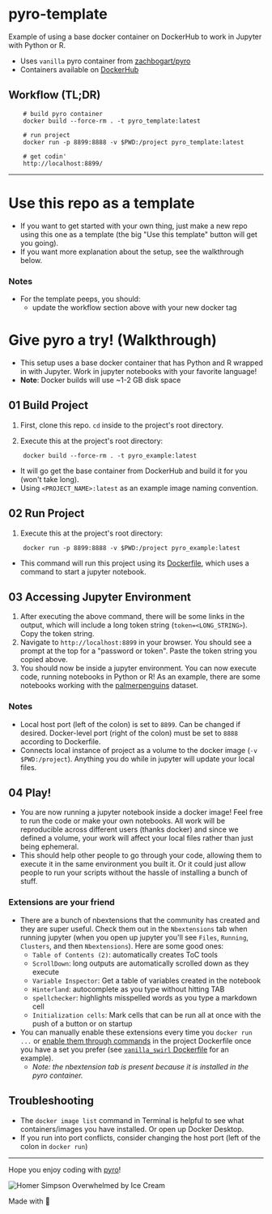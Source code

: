 # pyro-template
Example of using a base docker container on DockerHub to work in Jupyter with Python or R.
- Uses `vanilla` pyro container from [zachbogart/pyro](https://github.com/zachbogart/pyro)
- Containers available on [DockerHub](https://hub.docker.com/r/zachbogart/pyro)

## Workflow (TL;DR)
``` 
    # build pyro container
    docker build --force-rm . -t pyro_template:latest
    
    # run project
    docker run -p 8899:8888 -v $PWD:/project pyro_template:latest
    
    # get codin'
    http://localhost:8899/
```

***

# Use this repo as a template 
- If you want to get started with your own thing, just make a new repo using this one as a template (the big "Use this template" button will get you going).
- If you want more explanation about the setup, see the walkthrough below.

### Notes
- For the template peeps, you should: 
    - update the workflow section above with your new docker tag

# Give pyro a try! (Walkthrough)
- This setup uses a base docker container that has Python and R wrapped in with Jupyter. Work in jupyter notebooks with your favorite language!
- **Note**: Docker builds will use ~1-2 GB disk space

## 01 Build Project
1. First, clone this repo. `cd` inside to the project's root directory.

2. Execute this at the project's root directory:
```
    docker build --force-rm . -t pyro_example:latest
```
- It will go get the base container from DockerHub and build it for you (won't take long).
- Using `<PROJECT_NAME>:latest` as an example image naming convention.

## 02 Run Project
1. Execute this at the project's root directory:
```
    docker run -p 8899:8888 -v $PWD:/project pyro_example:latest
```
- This command will run this project using its [Dockerfile](Dockerfile), which uses a command to start a jupyter notebook.

## 03 Accessing Jupyter Environment 
1. After executing the above command, there will be some links in the output, which will include a long token string (`token=<LONG_STRING>`). Copy the token string.
2. Navigate to `http://localhost:8899` in your browser. You should see a prompt at the top for a "password or token". Paste the token string you copied above.
2. You should now be inside a jupyter environment. You can now execute code, running notebooks in Python or R! As an example, there are some notebooks working with the [palmerpenguins](https://github.com/allisonhorst/palmerpenguins) dataset.

### Notes
- Local host port (left of the colon) is set to `8899`. Can be changed if desired. Docker-level port (right of the colon) must be set to `8888` according to Dockerfile.
- Connects local instance of project as a volume to the docker image (`-v $PWD:/project`). Anything you do while in jupyter will update your local files.

## 04 Play!
- You are now running a jupyter notebook inside a docker image! Feel free to run the code or make your own notebooks. All work will be reproducible across different users (thanks docker) and since we defined a volume, your work will affect your local files rather than just being ephemeral. 
- This should help other people to go through your code, allowing them to execute it in the same environment you built it. Or it could just allow people to run your scripts without the hassle of installing a bunch of stuff.

### Extensions are your friend
- There are a bunch of nbextensions that the community has created and they are super useful. Check them out in the `Nbextensions` tab when running jupyter (when you open up jupyter you'll see `Files`, `Running`, `Clusters`, and then `Nbextensions`). Here are some good ones:
    - `Table of Contents (2)`: automatically creates ToC tools
    - `ScrollDown`: long outputs are automatically scrolled down as they execute
    - `Variable Inspector`: Get a table of variables created in the notebook
    - `Hinterland`: autocomplete as you type without hitting TAB
    - `spellchecker`: highlights misspelled words as you type a markdown cell
    - `Initialization cells`: Mark cells that can be run all at once with the push of a button or on startup
- You can manually enable these extensions every time you `docker run ...` or [enable them through commands](https://jupyter-contrib-nbextensions.readthedocs.io/en/latest/install.html#enabling-disabling-extensions) in the project Dockerfile once you have a set you prefer (see [`vanilla_swirl` Dockerfile](https://github.com/zachbogart/pyro/blob/main/vanilla_swirl/Dockerfile) for an example).
    - *Note: the nbextension tab is present because it is installed in the pyro container.*
    
## Troubleshooting
- The `docker image list` command in Terminal is helpful to see what containers/images you have installed. Or open up Docker Desktop.
- If you run into port conflicts, consider changing the host port (left of the colon in `docker run`)

***

Hope you enjoy coding with [pyro](https://github.com/zachbogart/pyro)!

![Homer Simpson Overwhelmed by Ice Cream](https://media.giphy.com/media/nxscd2YGVf6xi/giphy.gif)

Made with 💖
